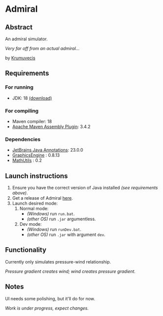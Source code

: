 # Admiral

## Abstract

An admiral simulator.

*Very far off from an actual admiral...*

<!--
[![](https://jitpack.io/v/Krumuvecis/<projname>.svg)](https://jitpack.io/#Krumuvecis/<projname>)
-->

by [Krumuvecis](https://github.com/Krumuvecis)


## Requirements

### For running

* JDK: 18 [(download)](https://www.oracle.com/java/technologies/javase/jdk18-archive-downloads.html)

### For compiling

* Maven compiler: 18
* [Apache Maven Assembly Plugin](https://maven.apache.org/plugins/maven-assembly-plugin/): 3.4.2

### Dependencies

* [JetBrains Java Annotations](https://mvnrepository.com/artifact/org.jetbrains/annotations): 23.0.0
* [GraphicsEngine](https://github.com/KruMF/GraphicsEngine) : 0.8.13
* [MathUtils](https://github.com/KruMF/MathUtils) : 0.2


## Launch instructions

1. Ensure you have the correct version of Java installed _(see requirements above)_.
2. Get a release of Admiral [here](https://github.com/Krumuvecis/Admiral/releases).
3. Launch desired mode:
   1. Normal mode:
      * _(Windows)_ run `run.bat`.
      * _(other OS)_ run `.jar` argumentless.
   2. Dev mode:
       * _(Windows)_ run `runDev.bat`.
       * _(other OS)_ run `.jar` with argument `dev`.


## Functionality

Currently only simulates pressure-wind relationship.

*Pressure gradient creates wind; wind creates pressure gradient.*


## Notes

UI needs some polishing, but it'll do for now.

*Work is under progress, expect changes.*
